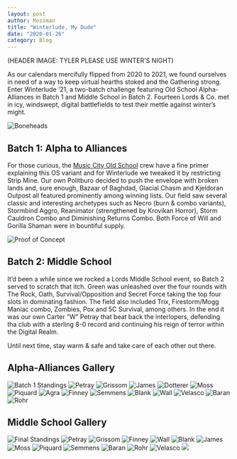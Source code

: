 ```yaml
---
layout: post
author: Mossman
title: "Winterlude, My Dude"
date: "2020-01-26"
category: Blog
---
```


(HEADER IMAGE: TYLER PLEASE USE WINTER'S NIGHT)

As our calendars mercifully flipped from 2020 to 2021, we found ourselves in need of a way to keep virtual hearths stoked and the Gathering strong. Enter Winterlude ‘21, a two-batch challenge featuring Old School Alpha-Alliances in Batch 1 and Middle School in Batch 2. Fourteen Lords & Co. met in icy, windswept, digital battlefields to test their mettle against winter’s might.

![Boneheads](/assets/images/2021/winterlude21/boneheads.png)

## Batch 1: Alpha to Alliances

For those curious, the [Music City Old School](https://musiccityos.com/2020/08/31/old-school-in-the-time-of-ice-alpha-through-alliances/) crew have a fine primer explaining this OS variant and for Winterlude we tweaked it by restricting Strip Mine. Our own Politburo decided to push the envelope with broken lands and, sure enough, Bazaar of Baghdad, Glacial Chasm and Kjeldoran Outpost all featured prominently among winning lists. Our field saw several classic and interesting archetypes such as Necro (burn & combo variants), Stormbind Aggro, Reanimator (strengthened by Krovikan Horror), Storm Cauldron Combo and Diminishing Returns Combo. Both Force of Will and Gorilla Shaman were in bountiful supply.

![Proof of Concept](/assets/images/2021/winterlude21/reanimator.jpg)

## Batch 2: Middle School

It’d been a while since we rocked a Lords Middle School event, so Batch 2 served to scratch that itch. Green was unleashed over the four rounds with The Rock, Oath, Survival/Opposition and Secret Force taking the top four slots in dominating fashion. The field also included Trix, Firestorm/Mogg Maniac combo, Zombies, Pox and 5C Survival, among others. In the end it was our own Carter “W” Petray that beat back the interlopers, defending tha club with a sterling 8-0 record and continuing his reign of terror within the Digital Realm.

Until next time, stay warm & safe and take care of each other out there.

## Alpha-Alliances Gallery

![Batch 1 Standings](/assets/images/2021/winterlude21/winterludebatch1results.png)
![Petray](/assets/images/2021/winterlude21/a2a/01petraya2a.jpg)
![Grissom](/assets/images/2021/winterlude21/a2a/02grissoma2a1.jpg)
![James](/assets/images/2021/winterlude21/a2a/03jamesa2a.jpg)
![Dotterer](/assets/images/2021/winterlude21/a2a/04dotterera2a.jpg)
![Moss](/assets/images/2021/winterlude21/a2a/05mossa2a.jpg)
![Piquard](/assets/images/2021/winterlude21/a2a/06piquarda2a.jpg)
![Agra](/assets/images/2021/winterlude21/a2a/07agraa2a.jpg)
![Finney](/assets/images/2021/winterlude21/a2a/08finneya2a.jpg)
![Semmens](/assets/images/2021/winterlude21/a2a/09semmensa2a.jpg)
![Blank](/assets/images/2021/winterlude21/a2a/10blanka2a.jpg)
![Wall](/assets/images/2021/winterlude21/a2a/11walla2a.jpg)
![Velasco](/assets/images/2021/winterlude21/a2a/12velascoa2a.jpg)
![Baran](/assets/images/2021/winterlude21/a2a/13barana2a.jpeg)
![Rohr](/assets/images/2021/winterlude21/a2a/14rohra2a.jpg)

## Middle School Gallery

![Final Standings](/assets/images/2021/winterlude21/winterlude21finalstandings.png)
![Petray](/assets/images/2021/winterlude21/middleschool/01petrayms.jpg)
![Grissom](/assets/images/2021/winterlude21/middleschool/02grissomms.jpg)
![Finney](/assets/images/2021/winterlude21/middleschool/03finneyms.jpg)
![Wall](/assets/images/2021/winterlude21/middleschool/04wallms.jpg)
![Blank](/assets/images/2021/winterlude21/middleschool/05blankms.jpg)
![James](/assets/images/2021/winterlude21/middleschool/07jamesms.jpg)
![Moss](/assets/images/2021/winterlude21/middleschool/08mossms.jpg)
![Piquard](/assets/images/2021/winterlude21/middleschool/09piquardms.jpg)
![Semmens](/assets/images/2021/winterlude21/middleschool/11semmensms.jpg)
![Baran](/assets/images/2021/winterlude21/middleschool/12baranms.jpeg)
![Rohr](/assets/images/2021/winterlude21/middleschool/13rohrms.jpg)
![Velasco](/assets/images/2021/winterlude21/middleschool/14velascoms.jpg)
![](/assets/images/2021/winterlude21/reignoftrerror.jpg)
